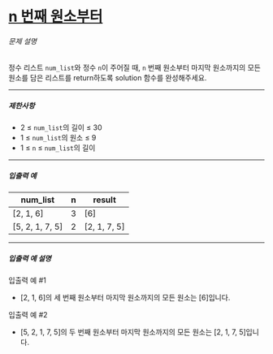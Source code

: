 # [n 번째 원소부터](https://school.programmers.co.kr/learn/courses/30/lessons/181892)


###### 문제 설명


정수 리스트 `num_list`와 정수 `n`이 주어질 때, `n` 번째 원소부터 마지막 원소까지의 모든 원소를 담은 리스트를 return하도록 solution 함수를 완성해주세요.




---


##### 제한사항


* 2 ≤ `num_list`의 길이 ≤ 30
* 1 ≤ `num_list`의 원소 ≤ 9
* 1 ≤ `n` ≤ `num_list`의 길이




---


##### 입출력 예




| num\_list | n | result |
| --- | --- | --- |
| \[2, 1, 6] | 3 | \[6] |
| \[5, 2, 1, 7, 5] | 2 | \[2, 1, 7, 5] |




---


##### 입출력 예 설명


입출력 예 \#1


* \[2, 1, 6]의 세 번째 원소부터 마지막 원소까지의 모든 원소는 \[6]입니다.


입출력 예 \#2


* \[5, 2, 1, 7, 5]의 두 번째 원소부터 마지막 원소까지의 모든 원소는 \[2, 1, 7, 5]입니다.



